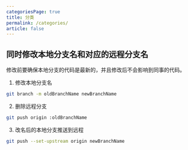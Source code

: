 ```yaml
---
categoriesPage: true
title: 分类
permalink: /categories/
article: false
---
```


## 同时修改本地分支名和对应的远程分支名

修改前要确保本地分支的代码是最新的，并且修改后不会影响到同事的代码。

1. 修改本地分支名
```sh
git branch -m oldBranchName newBranchName
```

2. 删除远程分支
```sh
git push origin :oldBranchName
```

3. 改名后的本地分支推送到远程

```sh
git push --set-upstream origin newBranchName
```